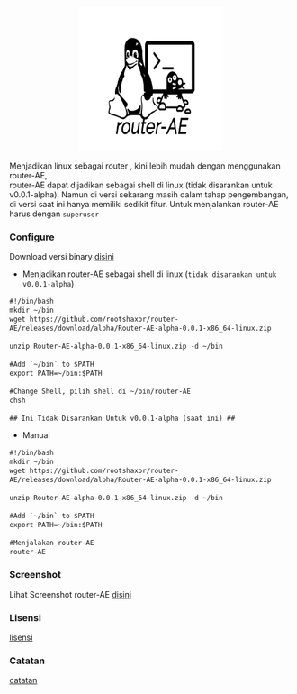 <p align="center">
<img width="256" height="256" src="https://raw.githubusercontent.com/rootshaxor/router-AE/master/img/router-AE.png"> 
</p>

  Menjadikan linux sebagai router , kini lebih mudah dengan menggunakan router-AE,  
router-AE dapat dijadikan sebagai shell di linux (tidak disarankan untuk v0.0.1-alpha).
Namun di versi sekarang masih dalam tahap pengembangan, di versi saat ini hanya memiliki
sedikit fitur. Untuk menjalankan router-AE harus dengan `superuser`


### Configure
Download versi binary [disini](https://github.com/rootshaxor/router-AE/releases)

- Menjadikan router-AE sebagai shell di linux (`tidak disarankan untuk v0.0.1-alpha`)
```shell
#!/bin/bash
mkdir ~/bin
wget https://github.com/rootshaxor/router-AE/releases/download/alpha/Router-AE-alpha-0.0.1-x86_64-linux.zip

unzip Router-AE-alpha-0.0.1-x86_64-linux.zip -d ~/bin

#Add `~/bin` to $PATH
export PATH=~/bin:$PATH

#Change Shell, pilih shell di ~/bin/router-AE
chsh 

## Ini Tidak Disarankan Untuk v0.0.1-alpha (saat ini) ##

```

- Manual
```shell
#!/bin/bash
mkdir ~/bin
wget https://github.com/rootshaxor/router-AE/releases/download/alpha/Router-AE-alpha-0.0.1-x86_64-linux.zip

unzip Router-AE-alpha-0.0.1-x86_64-linux.zip -d ~/bin

#Add `~/bin` to $PATH
export PATH=~/bin:$PATH

#Menjalakan router-AE
router-AE
```

### Screenshot
Lihat Screenshot router-AE [disini](https://github.com/rootshaxor/router-AE/blob/master/img/Screenshost/Screenshot.md)

### Lisensi 
[lisensi](https://github.com/rootshaxor/router-AE/blob/master/LICENSE)

### Catatan
[catatan](https://github.com/rootshaxor/router-AE/blob/master/Note.md)
